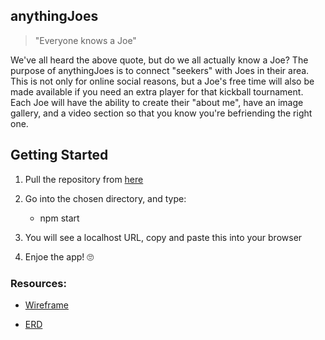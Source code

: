 

## anythingJoes

>"Everyone knows a Joe"

We've all heard the above quote, but do we all actually know a Joe? The purpose of anythingJoes is to connect "seekers" with Joes in their area. This is not only for online social reasons, but a Joe's free time will also be made available if you need an extra player for that kickball tournament. Each Joe will have the ability to create their "about me", have an image gallery, and a video section so that you know you're befriending the right one.

## Getting Started
1. Pull the repository from [here](https://github.com/joetid09/anythingJoes)

2. Go into the chosen directory, and type:
    * npm start

3. You will see a localhost URL, copy and paste this into your browser

4. Enjoe the app! 🙄

### Resources:

* [Wireframe](https://www.figma.com/file/vhkDoEQpRQBSVJMWq2BoVI/Untitled?node-id=0%3A1)

* [ERD](https://dbdiagram.io/d/5f87502a3a78976d7b77ab2b)

